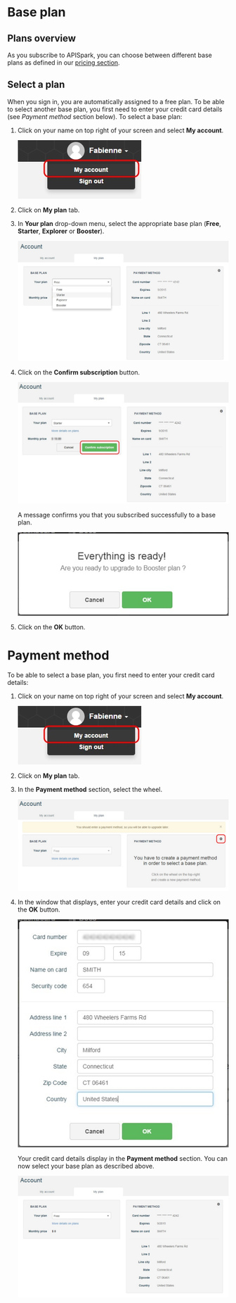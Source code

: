 # Base plan


## Plans overview

As you subscribe to APISpark, you can choose between different base plans as defined in our [pricing section](https://apispark.com/pricing "pricing section").

## Select a plan

When you sign in, you are automatically assigned to a free plan. To be able to select another base plan, you first need to enter your credit card details (see *Payment method* section below). To select a base plan:

1. Click on your name on top right of your screen and select **My account**.

	![My account](images/12.jpg "My account")

2. Click on **My plan** tab.
3. In **Your plan** drop-down menu, select the appropriate base plan (**Free**, **Starter**, **Explorer** or **Booster**).

	![Select plan](images/10.jpg "Select plan")

4. Click on the **Confirm subscription** button.

	![Confirm subscription](images/15.jpg "Confirm subscription")

	A message confirms you that you subscribed successfully to a base plan.

	![new plan confirmation](images/16.jpg "new plan confirmation")

5. Click on the **OK** button.

# Payment method

To be able to select a base plan, you first need to enter your credit card details:

1. Click on your name on top right of your screen and select **My account**.

	![My account](images/12.jpg "My account")

2. Click on **My plan** tab.
3. In the **Payment method** section, select the wheel.

	![wheel](images/11.jpg "wheel")

4. In the window that displays, enter your credit card details and click on the **OK** button.

	![Create new payment method](images/13.jpg "Create new payment method")

	Your credit card details display in the **Payment method** section. You can now select your base plan as described above.

	![payment method](images/14.jpg "payment method")
